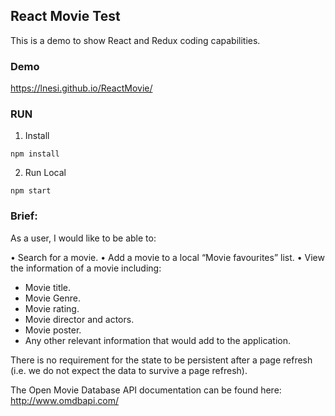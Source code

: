 ## React Movie Test
This is a demo to show React and Redux coding capabilities.

### Demo 
https://lnesi.github.io/ReactMovie/


### RUN

1. Install
```
npm install
```


2. Run Local
```
npm start
```

### Brief:

As a user, I would like to be able to:

• Search for a movie.
• Add a movie to a local “Movie favourites” list.
• View the information of a movie including:
- Movie title.
- Movie Genre.
- Movie rating.
- Movie director and actors.
- Movie poster.
- Any other relevant information that would add to the application.

There is no requirement for the state to be persistent after a page refresh (i.e. we do not expect the data to survive a page refresh).

The Open Movie Database API documentation can be found here:
http://www.omdbapi.com/